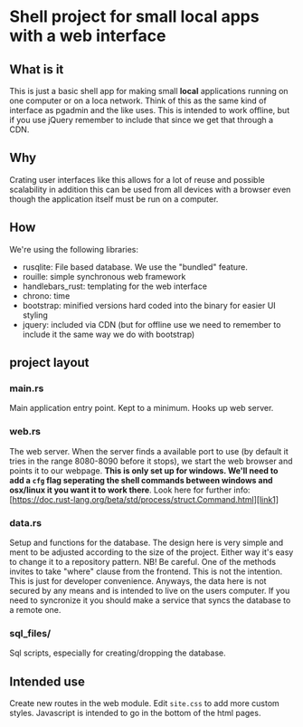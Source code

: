 # Shell project for small local apps with a web interface

## What is it
This is just a basic shell app for making small **local** applications running on one computer or on a loca network. Think of this as the same kind of interface as pgadmin and the like uses. This is intended to work offline, but if you use jQuery remember to include that since we get that through a CDN.

## Why
Crating user interfaces like this allows for a lot of reuse and possible scalability in addition this can be used from all devices with a browser even though the application itself must be run on a computer.

## How
We're using the following libraries:

* rusqlite: File based database. We use the "bundled" feature.
* rouille: simple synchronous web framework
* handlebars_rust: templating for the web interface
* chrono: time
* bootstrap: minified versions hard coded into the binary for easier UI styling
* jquery: included via CDN (but for offline use we need to remember to include it the same way we do with bootstrap)

## project layout

### main.rs

Main application entry point. Kept to a minimum. Hooks up web server.

### web.rs

The web server. When the server finds a available port to use (by default it tries in the range 8080-8090 before it stops), we start the web browser and points it to our webpage. **This is only set up for windows. We'll need to add a `cfg` flag seperating the shell commands between windows and osx/linux it you want it to work there**. Look here for further info: [https://doc.rust-lang.org/beta/std/process/struct.Command.html][link1]

### data.rs

Setup and functions for the database. The design here is very simple and ment to be adjusted according to the size of the project. Either way it's easy to change it to a repository pattern. NB! Be careful. One of the methods invites to take "where" clause from the frontend. This is not the intention. This is just for developer convenience. Anyways, the data here is not secured by any means and is intended to live on the users computer. If you need to syncronize it you should make a service that syncs the database to a remote one.

### sql_files/

Sql scripts, especially for creating/dropping the database. 

## Intended use
Create new routes in the web module. Edit `site.css` to add more custom styles. Javascript is intended to go in the bottom of the html pages.

[link1]:https://doc.rust-lang.org/beta/std/process/struct.Command.html